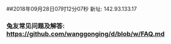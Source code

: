 ##2018年09月28日07时12分07秒 新址: 142.93.133.17
### 兔友常见问题及解答: https://github.com/wanggonging/d/blob/w/FAQ.md
